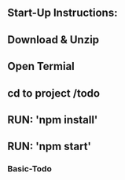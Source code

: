 ## Start-Up Instructions:

## Download & Unzip

## Open Termial

## cd to project /todo

## RUN: 'npm install'

## RUN: 'npm start'

### Basic-Todo
